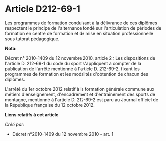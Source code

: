 # Article D212-69-1

Les programmes de formation conduisant à la délivrance de ces diplômes respectent le principe de l'alternance fondé sur
l'articulation de périodes de formation en centre de formation et de mise en situation professionnelle sous tutorat
pédagogique.

**Nota:**

Décret n° 2010-1409 du 12 novembre 2010, article 2 : Les dispositions de l'article D. 212-69-1 du code du sport s'appliquent
à compter de la publication de l'arrêté mentionné à l'article D. 212-69-2, fixant les programmes de formation et les
modalités d'obtention de chacun des diplômes.

L'arrêté du 1er octobre 2012 relatif à la formation générale commune aux métiers d'enseignement, d'encadrement et
d'entraînement des sports de montagne, mentionné à l'article D. 212-69-2 est paru au Journal officiel de la République
française du 12 octobre 2012.

**Liens relatifs à cet article**

_Créé par_:

  - Décret n°2010-1409 du 12 novembre 2010 - art. 1
